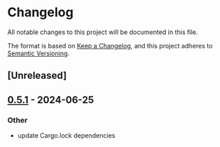 # Changelog
All notable changes to this project will be documented in this file.

The format is based on [Keep a Changelog](https://keepachangelog.com/en/1.0.0/),
and this project adheres to [Semantic Versioning](https://semver.org/spec/v2.0.0.html).

## [Unreleased]

## [0.5.1](https://github.com/1majom/moq-rs/compare/moq-relay-v0.5.0...moq-relay-v0.5.1) - 2024-06-25

### Other
- update Cargo.lock dependencies
